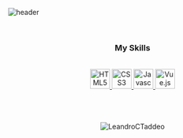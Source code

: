 ![header](https://capsule-render.vercel.app/api?type=waving&color=auto&height=300&section=header&text=Hi%20I'm%20Leandro&fontSize=90&fontColor=fff)

<div align="center">
  <br>
  <h3 align="center">My Skills</h3>
  <br>
  <div display="flex" flex-direction="row">
    <a href="https://www.w3.org/html/" target="_blank">
      <img alt="HTML5" width="40px" src="https://www.vectorlogo.zone/logos/w3_html5/w3_html5-icon.svg"/>
    </a>
    <a href="https://www.w3schools.com/css/" target="_blank">
      <img alt="CSS3" width="40px" src="https://www.logolynx.com/images/logolynx/s_0d/0d35ef6c8d4fdaf0590228404dc6448b.png"/>
    </a>
    <a href="https://developer.mozilla.org/en-US/docs/Web/JavaScript" target="_blank">
      <img alt="Javascript" width="40px" src="https://upload.wikimedia.org/wikipedia/commons/thumb/9/99/Unofficial_JavaScript_logo_2.svg/1200px-Unofficial_JavaScript_logo_2.svg.png"/>
    </a>
    <a href="https://vuejs.org/" target="_blank">
      <img alt="Vue.js" width="40px" src="https://upload.wikimedia.org/wikipedia/commons/9/95/Vue.js_Logo_2.svg"/>
    </a>
  </div>
  <br>
  <br>
  <br>
  <p><img align="center" src="https://github-readme-stats.vercel.app/api/top-langs?username=LeandroCTaddeo&show_icons=true&locale=en&layout=compact" alt="LeandroCTaddeo" /></p>
</div>
